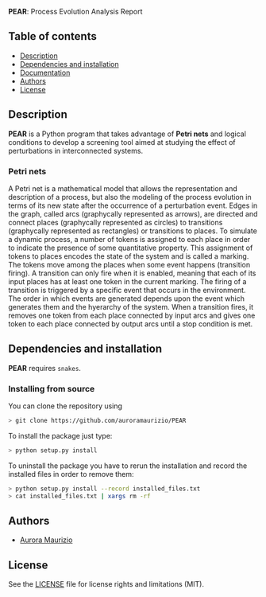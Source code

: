 **PEAR**: Process Evolution Analysis Report

## Table of contents

* [Description](#description)
* [Dependencies and installation](#dependencies-and-installation)
* [Documentation](#documentation)
* [Authors](#authors-and-contributors)
* [License](#License)
## Description


**PEAR** is a Python program that takes advantage of **Petri nets** and
logical conditions to develop a screening tool aimed at studying the effect of 
perturbations in interconnected systems.

### Petri nets

A Petri net is a mathematical model that allows the
representation and description of a process, but also
the modeling of the process evolution in terms of its new state
after the occurrence of a perturbation event.
Edges in the graph, called arcs (graphycally represented 
as arrows), are directed and connect places 
(graphycally represented as circles) to transitions (graphycally 
represented as rectangles) or transitions to places.
To simulate a dynamic process, a number of tokens is
assigned to each place in order to indicate the presence of some
quantitative property. This assignment of tokens to places encodes
the state of the system and is called a marking. The tokens move 
among the places when some event happens (transition firing). 
A transition can only fire when it is enabled, meaning that each of
its input places has at least one token in the current marking.
The firing of a transition is triggered by a specific event that occurs in
the environment. 
The order in which events are generated depends upon the event which
generates them and the hyerarchy of the system. 
When a transition fires, it removes one token from each place connected 
by input arcs and gives one token to each place connected by
output arcs until a stop condition is met.


## Dependencies and installation

**PEAR** requires `snakes`. 

### Installing from source

You can clone the repository using

```bash
> git clone https://github.com/auroramaurizio/PEAR
```

To install the package just type:

```bash
> python setup.py install
```

To uninstall the package you have to rerun the installation and record the installed files in order to remove them:

```bash
> python setup.py install --record installed_files.txt
> cat installed_files.txt | xargs rm -rf
```

## Authors 

- [Aurora Maurizio](mailto:auroramaurizio1@gmail.com)


## License

See the [LICENSE](LICENSE.rst) file for license rights and limitations (MIT).

